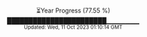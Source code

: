 <p align="center">
⏳Year Progress (77.55 %) <br>
███████████████████████▁▁▁▁▁▁▁ <br>
<sub>Updated: Wed, 11 Oct 2023 01:10:14 GMT</sub>
</p>

